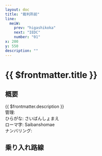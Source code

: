 ```yaml
---
layout: doc
title: "裁判所前"
line:
  meiW:
    prev: "higashikoka"
    next: "IEDC"
    number: "01"
x: 200
y: 550
description: ""
---
```


# {{ $frontmatter.title }}
<!-- ![駅の写真の説明](駅の写真のURL) -->

## 概要
{{ $frontmatter.description }}  
管理:   
ひらがな: さいばんしょまえ  
ローマ字: Saibanshomae  
ナンバリング: <Numberling />

## 乗り入れ路線
<LineInfo />